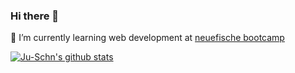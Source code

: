 ### Hi there 👋

🌱 I’m currently learning web development at [neuefische bootcamp](https://www.neuefische.de)

[![Ju-Schn's github stats](https://github-readme-stats.vercel.app/api?username=Ju-Schn)](https://github.com/anuraghazra/github-readme-stats)

<!--START_SECTION:waka-->

<!--END_SECTION:waka-->
<!--
**Ju-Schn/Ju-Schn** is a ✨ _special_ ✨ repository because its `README.md` (this file) appears on your GitHub profile.

Here are some ideas to get you started:

- 🔭 I’m currently working on ...
- 🌱 I’m currently learning ...                    
- 👯 I’m looking to collaborate on ...
- 🤔 I’m looking for help with ...
- 💬 Ask me about ...
- 📫 How to reach me: ...
- 😄 Pronouns: ...
- ⚡ Fun fact: ...
-->
